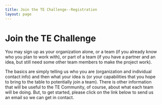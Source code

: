 ```yaml
---
title: Join the TE Challenge--Registration
layout: page
---
```

# Join the TE Challenge

You may sign up as your organization alone, or a team (if you already know who you plan to work with), or part of a team (if you have a partner and an idea, but still need some other team members to make the project work).

The basics are simply telling us who you are (organization and individual contact info) and then what your idea is (or your capabilities that you hope to bring to the table to potentially join a team). There is other information that will be useful to the TE Community, of course, about what each team will be doing. But, to get started, please click on the link below to send us an email so we can get in contact. 
